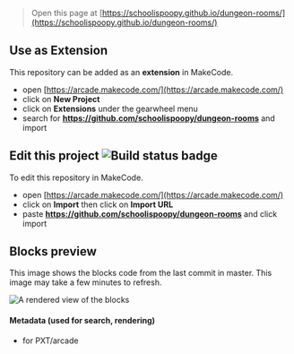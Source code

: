  


> Open this page at [https://schoolispoopy.github.io/dungeon-rooms/](https://schoolispoopy.github.io/dungeon-rooms/)

## Use as Extension

This repository can be added as an **extension** in MakeCode.

* open [https://arcade.makecode.com/](https://arcade.makecode.com/)
* click on **New Project**
* click on **Extensions** under the gearwheel menu
* search for **https://github.com/schoolispoopy/dungeon-rooms** and import

## Edit this project ![Build status badge](https://github.com/schoolispoopy/dungeon-rooms/workflows/MakeCode/badge.svg)

To edit this repository in MakeCode.

* open [https://arcade.makecode.com/](https://arcade.makecode.com/)
* click on **Import** then click on **Import URL**
* paste **https://github.com/schoolispoopy/dungeon-rooms** and click import

## Blocks preview

This image shows the blocks code from the last commit in master.
This image may take a few minutes to refresh.

![A rendered view of the blocks](https://github.com/schoolispoopy/dungeon-rooms/raw/master/.github/makecode/blocks.png)

#### Metadata (used for search, rendering)

* for PXT/arcade
<script src="https://makecode.com/gh-pages-embed.js"></script><script>makeCodeRender("{{ site.makecode.home_url }}", "{{ site.github.owner_name }}/{{ site.github.repository_name }}");</script>
